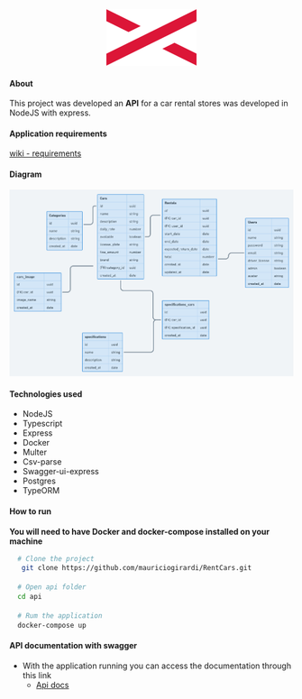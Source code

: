 <div align="center">
  <img src=".github/x.svg"/>
</div>

#### About

This project was developed an **API** for a car rental stores was developed
in NodeJS with express.

#### Application requirements

[wiki - requirements](https://github.com/mauriciogirardi/RentCars/wiki/Requirements#cadastro-de-carro)

#### Diagram

<img src=".github/diagrama.png"/>

#### Technologies used

- NodeJS
- Typescript
- Express
- Docker
- Multer
- Csv-parse
- Swagger-ui-express
- Postgres
- TypeORM

#### How to run

**You will need to have Docker and docker-compose installed on your machine**

```bash
  # Clone the project
   git clone https://github.com/mauriciogirardi/RentCars.git

  # Open api folder
  cd api

  # Rum the application
  docker-compose up
```

#### API documentation with swagger

- With the application running you can access the documentation through this link
  - [Api docs](http://localhost:3333/api-docs)
